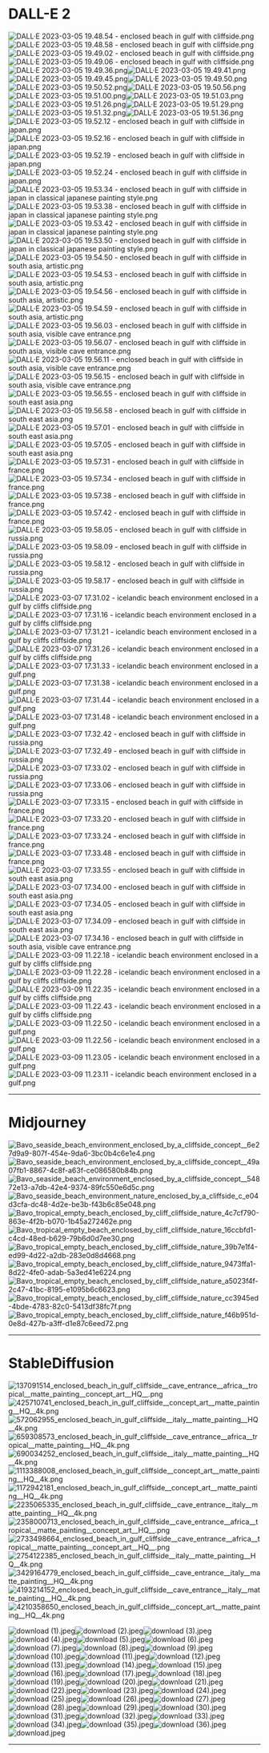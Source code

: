 # DALL-E 2

![DALL·E 2023-03-05 19.48.54 - enclosed beach in gulf with cliffside.png](/.attachments/DALL·E%202023-03-05%2019.48.54%20-%20enclosed%20beach%20in%20gulf%20with%20cliffside-847196fa-9da5-4e6a-aa42-d6de33028ca2.png)![DALL·E 2023-03-05 19.48.58 - enclosed beach in gulf with cliffside.png](/.attachments/DALL·E%202023-03-05%2019.48.58%20-%20enclosed%20beach%20in%20gulf%20with%20cliffside-ba901b72-de35-4752-8ce5-118a59e10499.png)![DALL·E 2023-03-05 19.49.02 - enclosed beach in gulf with cliffside.png](/.attachments/DALL·E%202023-03-05%2019.49.02%20-%20enclosed%20beach%20in%20gulf%20with%20cliffside-8f078b5f-71ed-4681-a13a-277a8ac5daac.png)![DALL·E 2023-03-05 19.49.06 - enclosed beach in gulf with cliffside.png](/.attachments/DALL·E%202023-03-05%2019.49.06%20-%20enclosed%20beach%20in%20gulf%20with%20cliffside-5e56f7b0-747a-417f-8ebc-a8b8163150c7.png)![DALL·E 2023-03-05 19.49.36.png](/.attachments/DALL·E%202023-03-05%2019.49.36-1cb962b9-8e7c-4ce3-a52d-ec289d8edca6.png)![DALL·E 2023-03-05 19.49.41.png](/.attachments/DALL·E%202023-03-05%2019.49.41-8a908b4c-1f9e-4889-8f42-c2de9697f0c4.png)![DALL·E 2023-03-05 19.49.45.png](/.attachments/DALL·E%202023-03-05%2019.49.45-595f50f1-ccfc-49c9-952a-efa8eac54f9b.png)![DALL·E 2023-03-05 19.49.50.png](/.attachments/DALL·E%202023-03-05%2019.49.50-3782914a-3671-41ac-9672-1acae6d18493.png)![DALL·E 2023-03-05 19.50.52.png](/.attachments/DALL·E%202023-03-05%2019.50.52-c449385d-0b22-4d43-baae-fe10215ff682.png)![DALL·E 2023-03-05 19.50.56.png](/.attachments/DALL·E%202023-03-05%2019.50.56-bc53df50-aecf-454c-b4bf-91dcd94356d6.png)![DALL·E 2023-03-05 19.51.00.png](/.attachments/DALL·E%202023-03-05%2019.51.00-5d8df8f2-7f84-4967-b7bf-c2af145bd797.png)![DALL·E 2023-03-05 19.51.03.png](/.attachments/DALL·E%202023-03-05%2019.51.03-a3205989-23a3-4b44-a474-542090be1d59.png)![DALL·E 2023-03-05 19.51.26.png](/.attachments/DALL·E%202023-03-05%2019.51.26-fb80daac-06e6-43ba-a390-664cb4d39725.png)![DALL·E 2023-03-05 19.51.29.png](/.attachments/DALL·E%202023-03-05%2019.51.29-6f0d7ba3-8120-4d98-9a4e-0abc11704353.png)![DALL·E 2023-03-05 19.51.32.png](/.attachments/DALL·E%202023-03-05%2019.51.32-2e2c830b-e36d-4c5c-85bc-9c4e5db81d0a.png)![DALL·E 2023-03-05 19.51.36.png](/.attachments/DALL·E%202023-03-05%2019.51.36-e5bd46a5-50d3-4a0d-b76d-159042a5c8f6.png)![DALL·E 2023-03-05 19.52.12 - enclosed beach in gulf with cliffside in japan.png](/.attachments/DALL·E%202023-03-05%2019.52.12%20-%20enclosed%20beach%20in%20gulf%20with%20cliffside%20in%20japan-e5c42710-0db3-49e8-95d6-9adf2c8e5dc7.png)![DALL·E 2023-03-05 19.52.16 - enclosed beach in gulf with cliffside in japan.png](/.attachments/DALL·E%202023-03-05%2019.52.16%20-%20enclosed%20beach%20in%20gulf%20with%20cliffside%20in%20japan-512ad99c-b2c9-42d0-bebd-698d0284313f.png)![DALL·E 2023-03-05 19.52.19 - enclosed beach in gulf with cliffside in japan.png](/.attachments/DALL·E%202023-03-05%2019.52.19%20-%20enclosed%20beach%20in%20gulf%20with%20cliffside%20in%20japan-d02a0ec5-28e4-4c4e-ae43-29c80fb4c417.png)![DALL·E 2023-03-05 19.52.24 - enclosed beach in gulf with cliffside in japan.png](/.attachments/DALL·E%202023-03-05%2019.52.24%20-%20enclosed%20beach%20in%20gulf%20with%20cliffside%20in%20japan-96a63b34-f3b7-4439-a725-fac08ec79f49.png)![DALL·E 2023-03-05 19.53.34 - enclosed beach in gulf with cliffside in japan in classical japanese painting style.png](/.attachments/DALL·E%202023-03-05%2019.53.34%20-%20enclosed%20beach%20in%20gulf%20with%20cliffside%20in%20japan%20in%20classical%20japanese%20painting%20style-d2c7d81f-7001-4fdb-b03a-9fddd77133ae.png)![DALL·E 2023-03-05 19.53.38 - enclosed beach in gulf with cliffside in japan in classical japanese painting style.png](/.attachments/DALL·E%202023-03-05%2019.53.38%20-%20enclosed%20beach%20in%20gulf%20with%20cliffside%20in%20japan%20in%20classical%20japanese%20painting%20style-e524a228-20c9-4c72-96a0-fbb34392e258.png)![DALL·E 2023-03-05 19.53.42 - enclosed beach in gulf with cliffside in japan in classical japanese painting style.png](/.attachments/DALL·E%202023-03-05%2019.53.42%20-%20enclosed%20beach%20in%20gulf%20with%20cliffside%20in%20japan%20in%20classical%20japanese%20painting%20style-8de61163-e1aa-4c73-a4a3-c7687e664f82.png)![DALL·E 2023-03-05 19.53.50 - enclosed beach in gulf with cliffside in japan in classical japanese painting style.png](/.attachments/DALL·E%202023-03-05%2019.53.50%20-%20enclosed%20beach%20in%20gulf%20with%20cliffside%20in%20japan%20in%20classical%20japanese%20painting%20style-e5cd7881-9e23-44d2-8c6f-fdb387b72134.png)![DALL·E 2023-03-05 19.54.50 - enclosed beach in gulf with cliffside in south asia, artistic.png](/.attachments/DALL·E%202023-03-05%2019.54.50%20-%20enclosed%20beach%20in%20gulf%20with%20cliffside%20in%20south%20asia,%20artistic-96fe5f61-e87f-48e7-95c3-500bedfebf1e.png)![DALL·E 2023-03-05 19.54.53 - enclosed beach in gulf with cliffside in south asia, artistic.png](/.attachments/DALL·E%202023-03-05%2019.54.53%20-%20enclosed%20beach%20in%20gulf%20with%20cliffside%20in%20south%20asia,%20artistic-51e1b2c5-3f85-4c34-a2a4-3556fed7e78a.png)![DALL·E 2023-03-05 19.54.56 - enclosed beach in gulf with cliffside in south asia, artistic.png](/.attachments/DALL·E%202023-03-05%2019.54.56%20-%20enclosed%20beach%20in%20gulf%20with%20cliffside%20in%20south%20asia,%20artistic-34173843-9561-41f2-8fb4-13cf728ba042.png)![DALL·E 2023-03-05 19.54.59 - enclosed beach in gulf with cliffside in south asia, artistic.png](/.attachments/DALL·E%202023-03-05%2019.54.59%20-%20enclosed%20beach%20in%20gulf%20with%20cliffside%20in%20south%20asia,%20artistic-9e1257ee-94f4-4e5c-8d55-11120ff84e35.png)![DALL·E 2023-03-05 19.56.03 - enclosed beach in gulf with cliffside in south asia, visible cave entrance.png](/.attachments/DALL·E%202023-03-05%2019.56.03%20-%20enclosed%20beach%20in%20gulf%20with%20cliffside%20in%20south%20asia,%20visible%20cave%20entrance-765d7849-6d0d-4311-98d1-2d2820be8bf6.png)![DALL·E 2023-03-05 19.56.07 - enclosed beach in gulf with cliffside in south asia, visible cave entrance.png](/.attachments/DALL·E%202023-03-05%2019.56.07%20-%20enclosed%20beach%20in%20gulf%20with%20cliffside%20in%20south%20asia,%20visible%20cave%20entrance-098c6a68-5284-43fa-b984-8c48fde92a13.png)![DALL·E 2023-03-05 19.56.11 - enclosed beach in gulf with cliffside in south asia, visible cave entrance.png](/.attachments/DALL·E%202023-03-05%2019.56.11%20-%20enclosed%20beach%20in%20gulf%20with%20cliffside%20in%20south%20asia,%20visible%20cave%20entrance-c88a7d32-c0d0-473b-bce3-182823e65849.png)![DALL·E 2023-03-05 19.56.15 - enclosed beach in gulf with cliffside in south asia, visible cave entrance.png](/.attachments/DALL·E%202023-03-05%2019.56.15%20-%20enclosed%20beach%20in%20gulf%20with%20cliffside%20in%20south%20asia,%20visible%20cave%20entrance-4ef91e65-3e3f-4735-842b-072c5b4747b5.png)![DALL·E 2023-03-05 19.56.55 - enclosed beach in gulf with cliffside in south east asia.png](/.attachments/DALL·E%202023-03-05%2019.56.55%20-%20enclosed%20beach%20in%20gulf%20with%20cliffside%20in%20south%20east%20asia-1b3e90a5-bed8-4734-abf0-ca1986c32cdd.png)![DALL·E 2023-03-05 19.56.58 - enclosed beach in gulf with cliffside in south east asia.png](/.attachments/DALL·E%202023-03-05%2019.56.58%20-%20enclosed%20beach%20in%20gulf%20with%20cliffside%20in%20south%20east%20asia-91cd0ded-4655-4a2a-87ac-06eda3d7cc0d.png)![DALL·E 2023-03-05 19.57.01 - enclosed beach in gulf with cliffside in south east asia.png](/.attachments/DALL·E%202023-03-05%2019.57.01%20-%20enclosed%20beach%20in%20gulf%20with%20cliffside%20in%20south%20east%20asia-2c09eb58-5a58-417a-af55-ec4d4d814873.png)![DALL·E 2023-03-05 19.57.05 - enclosed beach in gulf with cliffside in south east asia.png](/.attachments/DALL·E%202023-03-05%2019.57.05%20-%20enclosed%20beach%20in%20gulf%20with%20cliffside%20in%20south%20east%20asia-6722399e-e7f7-448a-952d-7d3b05e5c224.png)![DALL·E 2023-03-05 19.57.31 - enclosed beach in gulf with cliffside in france.png](/.attachments/DALL·E%202023-03-05%2019.57.31%20-%20enclosed%20beach%20in%20gulf%20with%20cliffside%20in%20france-fc06bde7-3505-4b16-a96b-3856ae1ba34d.png)![DALL·E 2023-03-05 19.57.34 - enclosed beach in gulf with cliffside in france.png](/.attachments/DALL·E%202023-03-05%2019.57.34%20-%20enclosed%20beach%20in%20gulf%20with%20cliffside%20in%20france-c683f354-c859-48c4-b834-2b972492dab3.png)![DALL·E 2023-03-05 19.57.38 - enclosed beach in gulf with cliffside in france.png](/.attachments/DALL·E%202023-03-05%2019.57.38%20-%20enclosed%20beach%20in%20gulf%20with%20cliffside%20in%20france-6c6e5413-9434-493d-a1f4-bda55a1fde55.png)![DALL·E 2023-03-05 19.57.42 - enclosed beach in gulf with cliffside in france.png](/.attachments/DALL·E%202023-03-05%2019.57.42%20-%20enclosed%20beach%20in%20gulf%20with%20cliffside%20in%20france-32d93236-a00b-4ab1-81d8-a769fb0951cb.png)![DALL·E 2023-03-05 19.58.05 - enclosed beach in gulf with cliffside in russia.png](/.attachments/DALL·E%202023-03-05%2019.58.05%20-%20enclosed%20beach%20in%20gulf%20with%20cliffside%20in%20russia-45bd864b-383f-41dd-98b2-3ee36b8994b0.png)![DALL·E 2023-03-05 19.58.09 - enclosed beach in gulf with cliffside in russia.png](/.attachments/DALL·E%202023-03-05%2019.58.09%20-%20enclosed%20beach%20in%20gulf%20with%20cliffside%20in%20russia-f990f29d-402f-4590-9989-5dbdec4628cb.png)![DALL·E 2023-03-05 19.58.12 - enclosed beach in gulf with cliffside in russia.png](/.attachments/DALL·E%202023-03-05%2019.58.12%20-%20enclosed%20beach%20in%20gulf%20with%20cliffside%20in%20russia-57627d43-6357-44da-b744-2e12e3fe22c7.png)![DALL·E 2023-03-05 19.58.17 - enclosed beach in gulf with cliffside in russia.png](/.attachments/DALL·E%202023-03-05%2019.58.17%20-%20enclosed%20beach%20in%20gulf%20with%20cliffside%20in%20russia-94c86d9d-a887-4602-813f-bdb0daeb6573.png)![DALL·E 2023-03-07 17.31.02 - icelandic beach environment enclosed in a gulf by cliffs cliffside.png](/.attachments/DALL·E%202023-03-07%2017.31.02%20-%20icelandic%20beach%20environment%20enclosed%20in%20a%20gulf%20by%20cliffs%20cliffside-051ff3d5-918d-48c0-be6d-fa7b44f70c71.png)![DALL·E 2023-03-07 17.31.16 - icelandic beach environment enclosed in a gulf by cliffs cliffside.png](/.attachments/DALL·E%202023-03-07%2017.31.16%20-%20icelandic%20beach%20environment%20enclosed%20in%20a%20gulf%20by%20cliffs%20cliffside-bb35fdd8-7bf4-44de-b938-aa3ac3c9f03a.png)![DALL·E 2023-03-07 17.31.21 - icelandic beach environment enclosed in a gulf by cliffs cliffside.png](/.attachments/DALL·E%202023-03-07%2017.31.21%20-%20icelandic%20beach%20environment%20enclosed%20in%20a%20gulf%20by%20cliffs%20cliffside-83138ca8-3def-4fc5-9ab8-541116c90c1e.png)![DALL·E 2023-03-07 17.31.26 - icelandic beach environment enclosed in a gulf by cliffs cliffside.png](/.attachments/DALL·E%202023-03-07%2017.31.26%20-%20icelandic%20beach%20environment%20enclosed%20in%20a%20gulf%20by%20cliffs%20cliffside-1dc0dfa0-ae89-4a21-98e0-95bd1f292601.png)![DALL·E 2023-03-07 17.31.33 - icelandic beach environment enclosed in a gulf.png](/.attachments/DALL·E%202023-03-07%2017.31.33%20-%20icelandic%20beach%20environment%20enclosed%20in%20a%20gulf-458a01f3-2101-4fb0-95f3-19069ba7da60.png)![DALL·E 2023-03-07 17.31.38 - icelandic beach environment enclosed in a gulf.png](/.attachments/DALL·E%202023-03-07%2017.31.38%20-%20icelandic%20beach%20environment%20enclosed%20in%20a%20gulf-23e623df-784c-46c6-846c-6e93475f3fc0.png)![DALL·E 2023-03-07 17.31.44 - icelandic beach environment enclosed in a gulf.png](/.attachments/DALL·E%202023-03-07%2017.31.44%20-%20icelandic%20beach%20environment%20enclosed%20in%20a%20gulf-172cfe44-ef96-4cdb-a069-e28c05dc2651.png)![DALL·E 2023-03-07 17.31.48 - icelandic beach environment enclosed in a gulf.png](/.attachments/DALL·E%202023-03-07%2017.31.48%20-%20icelandic%20beach%20environment%20enclosed%20in%20a%20gulf-4d1ecd05-d17b-49b4-99c4-e0343095a0cc.png)![DALL·E 2023-03-07 17.32.42 - enclosed beach in gulf with cliffside in russia.png](/.attachments/DALL·E%202023-03-07%2017.32.42%20-%20enclosed%20beach%20in%20gulf%20with%20cliffside%20in%20russia-74856d4d-8031-4860-ac6b-96b8779f4c8d.png)![DALL·E 2023-03-07 17.32.49 - enclosed beach in gulf with cliffside in russia.png](/.attachments/DALL·E%202023-03-07%2017.32.49%20-%20enclosed%20beach%20in%20gulf%20with%20cliffside%20in%20russia-6bee2301-326a-4558-b8de-7d6320bb07ac.png)![DALL·E 2023-03-07 17.33.02 - enclosed beach in gulf with cliffside in russia.png](/.attachments/DALL·E%202023-03-07%2017.33.02%20-%20enclosed%20beach%20in%20gulf%20with%20cliffside%20in%20russia-2cdaced9-f944-4051-9c2e-3d5379008e1b.png)![DALL·E 2023-03-07 17.33.06 - enclosed beach in gulf with cliffside in russia.png](/.attachments/DALL·E%202023-03-07%2017.33.06%20-%20enclosed%20beach%20in%20gulf%20with%20cliffside%20in%20russia-71adc8e2-7483-4637-8bb4-43b6226ea007.png)![DALL·E 2023-03-07 17.33.15 - enclosed beach in gulf with cliffside in france.png](/.attachments/DALL·E%202023-03-07%2017.33.15%20-%20enclosed%20beach%20in%20gulf%20with%20cliffside%20in%20france-e04b4611-9bbb-4671-8a1a-e5beb94b802d.png)![DALL·E 2023-03-07 17.33.20 - enclosed beach in gulf with cliffside in france.png](/.attachments/DALL·E%202023-03-07%2017.33.20%20-%20enclosed%20beach%20in%20gulf%20with%20cliffside%20in%20france-c76dbfc5-5a25-40b6-8d0d-f97cc6e0dbe4.png)![DALL·E 2023-03-07 17.33.24 - enclosed beach in gulf with cliffside in france.png](/.attachments/DALL·E%202023-03-07%2017.33.24%20-%20enclosed%20beach%20in%20gulf%20with%20cliffside%20in%20france-bfa6edb7-8217-455a-b326-8c2cfe9f773c.png)![DALL·E 2023-03-07 17.33.48 - enclosed beach in gulf with cliffside in france.png](/.attachments/DALL·E%202023-03-07%2017.33.48%20-%20enclosed%20beach%20in%20gulf%20with%20cliffside%20in%20france-6ae3fdbf-16cb-4f6d-9d11-d79cbac5c2e7.png)![DALL·E 2023-03-07 17.33.55 - enclosed beach in gulf with cliffside in south east asia.png](/.attachments/DALL·E%202023-03-07%2017.33.55%20-%20enclosed%20beach%20in%20gulf%20with%20cliffside%20in%20south%20east%20asia-1de85a83-8f48-4aba-8d80-e0e4df7506b9.png)![DALL·E 2023-03-07 17.34.00 - enclosed beach in gulf with cliffside in south east asia.png](/.attachments/DALL·E%202023-03-07%2017.34.00%20-%20enclosed%20beach%20in%20gulf%20with%20cliffside%20in%20south%20east%20asia-fadf92d8-52c4-4bdf-8d2a-e9b4d05d5c31.png)![DALL·E 2023-03-07 17.34.05 - enclosed beach in gulf with cliffside in south east asia.png](/.attachments/DALL·E%202023-03-07%2017.34.05%20-%20enclosed%20beach%20in%20gulf%20with%20cliffside%20in%20south%20east%20asia-7fe2771d-aacb-4676-9491-3125ca0c94c4.png)![DALL·E 2023-03-07 17.34.09 - enclosed beach in gulf with cliffside in south east asia.png](/.attachments/DALL·E%202023-03-07%2017.34.09%20-%20enclosed%20beach%20in%20gulf%20with%20cliffside%20in%20south%20east%20asia-87261014-7037-465b-a7bc-6bd4b0e95c9a.png)![DALL·E 2023-03-07 17.34.16 - enclosed beach in gulf with cliffside in south asia, visible cave entrance.png](/.attachments/DALL·E%202023-03-07%2017.34.16%20-%20enclosed%20beach%20in%20gulf%20with%20cliffside%20in%20south%20asia,%20visible%20cave%20entrance-e5b235fa-72a6-4961-9495-774808e60e97.png)![DALL·E 2023-03-09 11.22.18 - icelandic beach environment enclosed in a gulf by cliffs cliffside.png](/.attachments/DALL·E%202023-03-09%2011.22.18%20-%20icelandic%20beach%20environment%20enclosed%20in%20a%20gulf%20by%20cliffs%20cliffside-b873dc8c-cd58-4368-8158-51c511d82ae3.png)![DALL·E 2023-03-09 11.22.28 - icelandic beach environment enclosed in a gulf by cliffs cliffside.png](/.attachments/DALL·E%202023-03-09%2011.22.28%20-%20icelandic%20beach%20environment%20enclosed%20in%20a%20gulf%20by%20cliffs%20cliffside-f6e267d4-1122-4b67-9045-d213a2a49de9.png)![DALL·E 2023-03-09 11.22.35 - icelandic beach environment enclosed in a gulf by cliffs cliffside.png](/.attachments/DALL·E%202023-03-09%2011.22.35%20-%20icelandic%20beach%20environment%20enclosed%20in%20a%20gulf%20by%20cliffs%20cliffside-cb0e00b8-6e57-4d45-a411-d1d5f7cd38c0.png)![DALL·E 2023-03-09 11.22.43 - icelandic beach environment enclosed in a gulf by cliffs cliffside.png](/.attachments/DALL·E%202023-03-09%2011.22.43%20-%20icelandic%20beach%20environment%20enclosed%20in%20a%20gulf%20by%20cliffs%20cliffside-aafc599d-40d0-4d15-9fad-fb5e24fe7ca6.png)![DALL·E 2023-03-09 11.22.50 - icelandic beach environment enclosed in a gulf.png](/.attachments/DALL·E%202023-03-09%2011.22.50%20-%20icelandic%20beach%20environment%20enclosed%20in%20a%20gulf-a2a5cf4a-bd57-4d78-b105-0a0955b49e61.png)![DALL·E 2023-03-09 11.22.56 - icelandic beach environment enclosed in a gulf.png](/.attachments/DALL·E%202023-03-09%2011.22.56%20-%20icelandic%20beach%20environment%20enclosed%20in%20a%20gulf-089ef21b-ae2d-4f86-92e2-1ab5c289a10b.png)![DALL·E 2023-03-09 11.23.05 - icelandic beach environment enclosed in a gulf.png](/.attachments/DALL·E%202023-03-09%2011.23.05%20-%20icelandic%20beach%20environment%20enclosed%20in%20a%20gulf-f0c261c8-f679-40bb-920e-8184b9730956.png)![DALL·E 2023-03-09 11.23.11 - icelandic beach environment enclosed in a gulf.png](/.attachments/DALL·E%202023-03-09%2011.23.11%20-%20icelandic%20beach%20environment%20enclosed%20in%20a%20gulf-6e166422-5f2f-456e-b48e-08fe418fb740.png)

---

# Midjourney

![Bavo_seaside_beach_environment_enclosed_by_a_cliffside_concept__6e27d9a9-807f-454e-9da6-3bc0b4c6e1e4.png](/.attachments/Bavo_seaside_beach_environment_enclosed_by_a_cliffside_concept__6e27d9a9-807f-454e-9da6-3bc0b4c6e1e4-03c4c09f-259a-42de-832a-6627f37b8b40.png)![Bavo_seaside_beach_environment_enclosed_by_a_cliffside_concept__49a07fb1-8867-4c8f-a63f-ce086580b84b.png](/.attachments/Bavo_seaside_beach_environment_enclosed_by_a_cliffside_concept__49a07fb1-8867-4c8f-a63f-ce086580b84b-d42d1ec0-c856-46d7-9c7e-8c87ffef2a63.png)![Bavo_seaside_beach_environment_enclosed_by_a_cliffside_concept__54872e13-a7db-42e4-9374-89fc550e6d5c.png](/.attachments/Bavo_seaside_beach_environment_enclosed_by_a_cliffside_concept__54872e13-a7db-42e4-9374-89fc550e6d5c-4a07e339-055b-41cf-8c4d-a496af66a364.png)![Bavo_seaside_beach_environment_nature_enclosed_by_a_cliffside_c_e04d3cfa-dc48-4d2e-be3b-f43b6c85e048.png](/.attachments/Bavo_seaside_beach_environment_nature_enclosed_by_a_cliffside_c_e04d3cfa-dc48-4d2e-be3b-f43b6c85e048-a24aa4e4-0048-4478-8e6f-a16f33c3c213.png)![Bavo_tropical_empty_beach_enclosed_by_cliff_cliffside_nature_4c7cf790-863e-4f2b-b070-1b45a272462e.png](/.attachments/Bavo_tropical_empty_beach_enclosed_by_cliff_cliffside_nature_4c7cf790-863e-4f2b-b070-1b45a272462e-81a6b6b5-c2eb-4280-8946-d5150a9722b5.png)![Bavo_tropical_empty_beach_enclosed_by_cliff_cliffside_nature_16ccbfd1-c4cd-48ed-b629-79b6d0d7ee30.png](/.attachments/Bavo_tropical_empty_beach_enclosed_by_cliff_cliffside_nature_16ccbfd1-c4cd-48ed-b629-79b6d0d7ee30-2d69913e-9fa7-4d3e-a1a7-7b9f8568b102.png)![Bavo_tropical_empty_beach_enclosed_by_cliff_cliffside_nature_39b7e1f4-ed99-4d22-a2db-283e0d8d4668.png](/.attachments/Bavo_tropical_empty_beach_enclosed_by_cliff_cliffside_nature_39b7e1f4-ed99-4d22-a2db-283e0d8d4668-d17722d2-4989-457b-99a0-e8d0cd31cb72.png)![Bavo_tropical_empty_beach_enclosed_by_cliff_cliffside_nature_9473ffa1-8d22-4fe0-adab-5a3ed41e6224.png](/.attachments/Bavo_tropical_empty_beach_enclosed_by_cliff_cliffside_nature_9473ffa1-8d22-4fe0-adab-5a3ed41e6224-a1816863-66b1-4e12-a67e-d443d83e4577.png)![Bavo_tropical_empty_beach_enclosed_by_cliff_cliffside_nature_a5023f4f-2c47-41bc-8195-e1095b6c6623.png](/.attachments/Bavo_tropical_empty_beach_enclosed_by_cliff_cliffside_nature_a5023f4f-2c47-41bc-8195-e1095b6c6623-b8f7d02a-fdae-461f-9bb8-3d7eba6f09ec.png)![Bavo_tropical_empty_beach_enclosed_by_cliff_cliffside_nature_cc3945ed-4bde-4783-82c0-5413df38fc7f.png](/.attachments/Bavo_tropical_empty_beach_enclosed_by_cliff_cliffside_nature_cc3945ed-4bde-4783-82c0-5413df38fc7f-e6abe53f-6a81-44d8-bd78-ee1039f8ef33.png)![Bavo_tropical_empty_beach_enclosed_by_cliff_cliffside_nature_f46b951d-0e8d-427b-a3ff-d1e87c6eed72.png](/.attachments/Bavo_tropical_empty_beach_enclosed_by_cliff_cliffside_nature_f46b951d-0e8d-427b-a3ff-d1e87c6eed72-0bfbdab3-ed42-4d63-9aea-ea078653e067.png)

---

# StableDiffusion

![137091514_enclosed_beach_in_gulf_cliffside__cave_entrance__africa__tropical__matte_painting__concept_art__HQ__.png](/.attachments/137091514_enclosed_beach_in_gulf_cliffside__cave_entrance__africa__tropical__matte_painting__concept_art__HQ__-35a8b2ed-9623-4c48-aaa4-124895be6b0f.png)![425710741_enclosed_beach_in_gulf_cliffside__concept_art__matte_painting__HQ__4k.png](/.attachments/425710741_enclosed_beach_in_gulf_cliffside__concept_art__matte_painting__HQ__4k-619be3cc-1aa6-4310-a545-5e5bcf12bfae.png)![572062955_enclosed_beach_in_gulf_cliffside__italy__matte_painting__HQ__4k.png](/.attachments/572062955_enclosed_beach_in_gulf_cliffside__italy__matte_painting__HQ__4k-7fff3c05-69c5-4164-a622-3b91fd302341.png)![659308573_enclosed_beach_in_gulf_cliffside__cave_entrance__africa__tropical__matte_painting__HQ__4k.png](/.attachments/659308573_enclosed_beach_in_gulf_cliffside__cave_entrance__africa__tropical__matte_painting__HQ__4k-cb1135d5-ca97-4ab1-8432-3a4ddd4bd517.png)![690034252_enclosed_beach_in_gulf_cliffside__italy__matte_painting__HQ__4k.png](/.attachments/690034252_enclosed_beach_in_gulf_cliffside__italy__matte_painting__HQ__4k-8cfe85e3-f049-407e-b8fe-63ef7e9c70c0.png)![1113388008_enclosed_beach_in_gulf_cliffside__concept_art__matte_painting__HQ__4k.png](/.attachments/1113388008_enclosed_beach_in_gulf_cliffside__concept_art__matte_painting__HQ__4k-2ec3e7e7-d8ae-443a-b9b0-db8094959804.png)![1172942181_enclosed_beach_in_gulf_cliffside__concept_art__matte_painting__HQ__4k.png](/.attachments/1172942181_enclosed_beach_in_gulf_cliffside__concept_art__matte_painting__HQ__4k-230b07e1-4b7b-49a2-9f85-a2f059887bbb.png)![2235065335_enclosed_beach_in_gulf_cliffside__cave_entrance__italy__matte_painting__HQ__4k.png](/.attachments/2235065335_enclosed_beach_in_gulf_cliffside__cave_entrance__italy__matte_painting__HQ__4k-ac576202-dcee-432d-8eb9-b6b414feaef6.png)![2358000713_enclosed_beach_in_gulf_cliffside__cave_entrance__africa__tropical__matte_painting__concept_art__HQ__.png](/.attachments/2358000713_enclosed_beach_in_gulf_cliffside__cave_entrance__africa__tropical__matte_painting__concept_art__HQ__-ea7e580d-91f9-4a88-87f8-1deb93df96b5.png)![2733498664_enclosed_beach_in_gulf_cliffside__cave_entrance__africa__tropical__matte_painting__concept_art__HQ__.png](/.attachments/2733498664_enclosed_beach_in_gulf_cliffside__cave_entrance__africa__tropical__matte_painting__concept_art__HQ__-f67c6dfb-d0aa-4796-aa53-8ee29efa8d06.png)![2754122385_enclosed_beach_in_gulf_cliffside__italy__matte_painting__HQ__4k.png](/.attachments/2754122385_enclosed_beach_in_gulf_cliffside__italy__matte_painting__HQ__4k-f9af14b2-3079-4177-8fb6-7601632c2b21.png)![3429164779_enclosed_beach_in_gulf_cliffside__cave_entrance__italy__matte_painting__HQ__4k.png](/.attachments/3429164779_enclosed_beach_in_gulf_cliffside__cave_entrance__italy__matte_painting__HQ__4k-1641769c-62d0-466a-9898-b7e8f6045db5.png)![4193214152_enclosed_beach_in_gulf_cliffside__cave_entrance__italy__matte_painting__HQ__4k.png](/.attachments/4193214152_enclosed_beach_in_gulf_cliffside__cave_entrance__italy__matte_painting__HQ__4k-f6f89272-229f-48b8-8d7f-f56e119a97f7.png)![4210358650_enclosed_beach_in_gulf_cliffside__concept_art__matte_painting__HQ__4k.png](/.attachments/4210358650_enclosed_beach_in_gulf_cliffside__concept_art__matte_painting__HQ__4k-150fdcab-20d9-4cae-9239-dab7323bb75c.png)

![download (1).jpeg](/.attachments/download%20(1)-b112f0d8-1eac-44ee-8ba4-7f845ed1bc1a.jpeg)![download (2).jpeg](/.attachments/download%20(2)-f3783617-d9ea-40f5-bcc9-c1019e547d7f.jpeg)![download (3).jpeg](/.attachments/download%20(3)-16286311-e050-4183-8384-47c11dbc5342.jpeg)![download (4).jpeg](/.attachments/download%20(4)-2b77cb7d-fd70-42c8-a668-4abb7abf8f11.jpeg)![download (5).jpeg](/.attachments/download%20(5)-16797aed-b4a0-4949-b5ef-f021453e55ff.jpeg)![download (6).jpeg](/.attachments/download%20(6)-3b674224-be3a-4d12-83e5-e4d60959e79a.jpeg)![download (7).jpeg](/.attachments/download%20(7)-104270e1-bd6e-4189-8edb-8ca3a6cbd8bc.jpeg)![download (8).jpeg](/.attachments/download%20(8)-0428557a-08aa-4fe4-9816-aa7ff2de8d6f.jpeg)![download (9).jpeg](/.attachments/download%20(9)-b228d7b0-81fc-45e4-bcab-3f3553fdaa9b.jpeg)![download (10).jpeg](/.attachments/download%20(10)-ff900824-69ff-4a39-a2a0-6ec5a2ab9d91.jpeg)![download (11).jpeg](/.attachments/download%20(11)-886bd772-617a-4435-8c48-74fa1add9729.jpeg)![download (12).jpeg](/.attachments/download%20(12)-d70ff61a-e818-4f42-b032-717dc5c452fe.jpeg)![download (13).jpeg](/.attachments/download%20(13)-e8845e4b-288c-4b3e-ad21-940f8670cf31.jpeg)![download (14).jpeg](/.attachments/download%20(14)-f3d8b2bd-62fd-4a67-868a-4fe6baf0dcc9.jpeg)![download (15).jpeg](/.attachments/download%20(15)-f12a96e8-6541-4263-b38c-1dea8204f738.jpeg)![download (16).jpeg](/.attachments/download%20(16)-487f4cee-e140-4651-afaf-8af07936a730.jpeg)![download (17).jpeg](/.attachments/download%20(17)-7caf9fd8-0f7b-45d7-823d-58e9ad882925.jpeg)![download (18).jpeg](/.attachments/download%20(18)-f3bc5dd8-6e16-4375-bfe3-44903f3cf0f1.jpeg)![download (19).jpeg](/.attachments/download%20(19)-ff006247-df83-4e6f-a3c4-1ca61820edd0.jpeg)![download (20).jpeg](/.attachments/download%20(20)-3d00208d-1d58-4355-bc33-2a542edde045.jpeg)![download (21).jpeg](/.attachments/download%20(21)-cadc99c4-c5a4-4449-8f85-657468ddf3cb.jpeg)![download (22).jpeg](/.attachments/download%20(22)-4525713c-cf9a-4682-93cd-a35572326234.jpeg)![download (23).jpeg](/.attachments/download%20(23)-88c326a8-fdc0-4f47-8f48-01ee9167454a.jpeg)![download (24).jpeg](/.attachments/download%20(24)-f4dc49e1-f6a8-47e5-895a-4a009ca87aaf.jpeg)![download (25).jpeg](/.attachments/download%20(25)-61d147c6-e976-4146-988f-7ab6dc14fc27.jpeg)![download (26).jpeg](/.attachments/download%20(26)-61b7b7ba-5e70-4b32-ad12-f625f7fc6ce9.jpeg)![download (27).jpeg](/.attachments/download%20(27)-3f2c7590-f9a6-42ff-9fe6-9fb6e198ebde.jpeg)![download (28).jpeg](/.attachments/download%20(28)-b318b952-6daa-41d5-82f3-7fec7df86deb.jpeg)![download (29).jpeg](/.attachments/download%20(29)-0db41b85-3eeb-47c3-b4ab-81a91bbb38c8.jpeg)![download (30).jpeg](/.attachments/download%20(30)-119b03fc-a920-4675-9620-5d4d167dadd7.jpeg)![download (31).jpeg](/.attachments/download%20(31)-25b9bb07-3c02-46ad-aa15-3b394df73b8a.jpeg)![download (32).jpeg](/.attachments/download%20(32)-41eef594-5c89-44d1-963f-924f961d5789.jpeg)![download (33).jpeg](/.attachments/download%20(33)-f5cdc65d-abb5-4fbd-a0d7-086a3e8af784.jpeg)![download (34).jpeg](/.attachments/download%20(34)-cb628a61-ce56-4623-afaf-967b90c0c9e5.jpeg)![download (35).jpeg](/.attachments/download%20(35)-f1c641af-f2d8-445f-b8ee-59fceab36108.jpeg)![download (36).jpeg](/.attachments/download%20(36)-30ab652c-d7ad-43b6-bad9-46f85ce9647b.jpeg)![download.jpeg](/.attachments/download-156c0567-45d4-4155-b40a-3d3858879c43.jpeg)

---